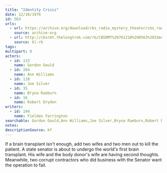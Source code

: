 ```yaml
---
title: "Identity Crisis"
date: 12/10/1976
id: 563
urls: 
  - url: https://archive.org/download/cbs_radio_mystery_theater/cbs_radio_mystery_theater-0551-0600.zip/cbs_radio_mystery_theater-0551-0600%2Fcbsrmt_0563_identity_crisis.mp3
    source: archive-org
  - url: http://cbsrmt.thelongtrek.com/rb/CBSRMT%20761210%200563%20Identity%20Crisis_wbbm_rb.mp3
    source: kl-rb
tags: 
multipart: 0
actors:  
  - id: 133
    name: Gordon Gould  
  - id: 264
    name: Ann Williams  
  - id: 118
    name: Joe Silver  
  - id: 35
    name: Bryna Raeburn  
  - id: 16
    name: Robert Dryden
writers:  
  - id: 194
    name: Fielden Farrington
searchable: Gordon Gould,Ann Williams,Joe Silver,Bryna Raeburn,Robert Dryden Fielden Farrington
notes: 
descriptionSource: kf
---
```

If a brain transplant isn't enough, add two wifes and two men out to kill the patient. A state senator is about to undergo the world's first brain transplant. His wife and the body donor's wife are having second thoughts. Meanwhile, two corrupt contractors who did business with the Senator want the operation to fail.